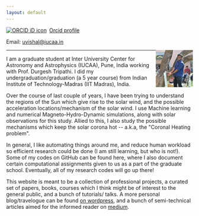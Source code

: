 ```yaml
---
layout: default
---
```


<div itemscope itemtype="https://schema.org/Person"><a itemprop="sameAs" content="https://orcid.org/0000-0002-9253-6093" href="https://orcid.org/0000-0002-9253-6093" target="orcid.widget" rel="me noopener noreferrer" style="vertical-align:top;"><img src="https://orcid.org/sites/default/files/images/orcid_16x16.png" style="width:1em;margin-right:.5em;" alt="ORCID iD icon">Orcid profile</a></div> 

Email: uvishal@iucaa.in
 
<img align="right" width="100" height="100" src="./img/me.jpg">

* * *

I am a graduate student at Inter University Center for Astronomy and Astrophysics (IUCAA), Pune, India working with Prof. Durgesh Tripathi. I did my undergraduation/graduation (a 5 year course) from Indian Institute of Technology-Madras (IIT Madras), India.

Over the course of last couple of years, I have been trying to understand the regions of the Sun which give rise to the solar wind, and the possible acceleration locations/mechanism of the solar wind. I use Machine learning and numerical Magneto-Hydro-Dynamic simulations, along with solar observations for this study. Allied to this, I also study the possible mechanisms which keep the solar corona hot -- a.k.a, the "Coronal Heating problem".

In general, I like automating things around me, and reduce human workload so efficient research could be done (I am still learning, but who is not!). Some of my codes on GitHub can be found here, where I also document certain computational assignments given to us as a part of the graduate school. Eventually, all of my research codes will go up there!

This website is meant to be a collection of professional projects, a curated set of papers, books, courses which I think might be of interest to the general public, and a bunch of tutorials/ talks. A more personal blog/travelogue can be found [on wordpress](https://vishalupendran.wordpress.com/), and a bunch of semi-technical articles aimed for the informed reader on [medium](https://medium.com/@uvishal1995).
